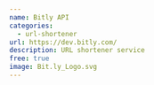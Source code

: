 ```yaml
---
name: Bitly API
categories:
  - url-shortener
url: https://dev.bitly.com/
description: URL shortener service
free: true
image: Bit.ly_Logo.svg
---
```

